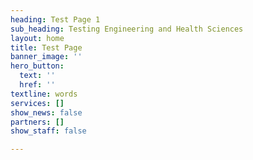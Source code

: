 ```yaml
---
heading: Test Page 1
sub_heading: Testing Engineering and Health Sciences
layout: home
title: Test Page
banner_image: ''
hero_button:
  text: ''
  href: ''
textline: words
services: []
show_news: false
partners: []
show_staff: false

---
```

